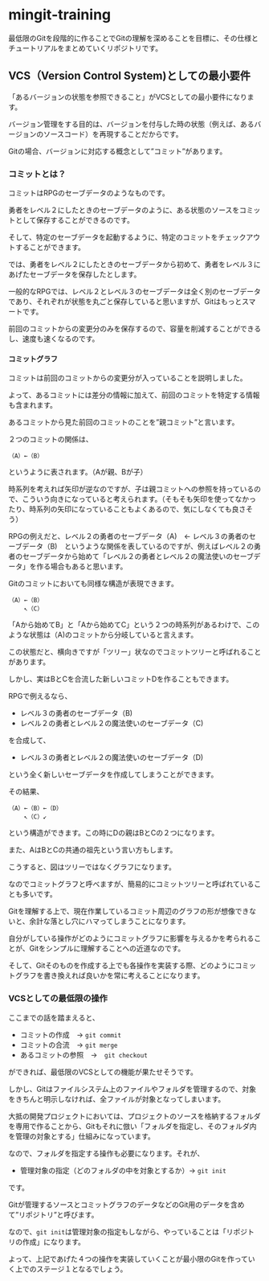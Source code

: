 # mingit-training

最低限のGitを段階的に作ることでGitの理解を深めることを目標に、その仕様とチュートリアルをまとめていくリポジトリです。

## VCS（Version Control System)としての最小要件

「あるバージョンの状態を参照できること」がVCSとしての最小要件になります。

バージョン管理をする目的は、バージョンを付与した時の状態（例えば、あるバージョンのソースコード）を再現することだからです。

Gitの場合、バージョンに対応する概念として”コミット”があります。

### コミットとは？

コミットはRPGのセーブデータのようなものです。

勇者をレベル２にしたときのセーブデータのように、ある状態のソースをコミットとして保存することができるのです。

そして、特定のセーブデータを起動するように、特定のコミットをチェックアウトすることができます。

では、勇者をレベル２にしたときのセーブデータから初めて、勇者をレベル３にあげたセーブデータを保存したとします。

一般的なRPGでは、レベル２とレベル３のセーブデータは全く別のセーブデータであり、それぞれが状態を丸ごと保存していると思いますが、Gitはもっとスマートです。

前回のコミットからの変更分のみを保存するので、容量を削減することができるし、速度も速くなるのです。

#### コミットグラフ

コミットは前回のコミットからの変更分が入っていることを説明しました。

よって、あるコミットには差分の情報に加えて、前回のコミットを特定する情報も含まれます。

あるコミットから見た前回のコミットのことを”親コミット”と言います。

２つのコミットの関係は、

```
（A）←（B）
```

というように表されます。（Aが親、Bが子）

時系列を考えれば矢印が逆なのですが、子は親コミットへの参照を持っているので、こういう向きになっていると考えられます。（そもそも矢印を使ってなかったり、時系列の矢印になっていることもよくあるので、気にしなくても良さそう）

RPGの例えだと、レベル２の勇者のセーブデータ（A)　← レベル３の勇者のセーブデータ（B)　というような関係を表しているのですが、例えばレベル２の勇者のセーブデータから始めて「レベル２の勇者とレベル２の魔法使いのセーブデータ」を作る場合もあると思います。

Gitのコミットにおいても同様な構造が表現できます。

```
（A）←（B）
　　 ↖︎（C）
```

「Aから始めてB」と「Aから始めてC」という２つの時系列があるわけで、このような状態は（A)のコミットから分岐していると言えます。

この状態だと、横向きですが「ツリー」状なのでコミットツリーと呼ばれることがあります。

しかし、実はBとCを合流した新しいコミットDを作ることもできます。

RPGで例えるなら、

- レベル３の勇者のセーブデータ（B)
- レベル２の勇者とレベル２の魔法使いのセーブデータ（C)

を合成して、

- レベル３の勇者とレベル２の魔法使いのセーブデータ（D)

という全く新しいセーブデータを作成してしまうことができます。

その結果、

```
（A）←（B）←（D）
　　 ↖︎（C）↙︎
```

という構造ができます。この時にDの親はBとCの２つになります。

また、AはBとCの共通の祖先という言い方もします。

こうすると、図はツリーではなくグラフになります。

なのでコミットグラフと呼べますが、簡易的にコミットツリーと呼ばれていることも多いです。

Gitを理解する上で、現在作業しているコミット周辺のグラフの形が想像できないと、余計な落とし穴にハマってしまうことになります。

自分がしている操作がどのようにコミットグラフに影響を与えるかを考られることが、Gitをシンプルに理解することへの近道なのです。

そして、Gitそのものを作成する上でも各操作を実装する際、どのようにコミットグラフを書き換えれば良いかを常に考えることになります。

### VCSとしての最低限の操作

ここまでの話を踏まえると、

- コミットの作成　→ `git commit`
- コミットの合流　→ `git merge`
- あるコミットの参照　→　`git checkout`

ができれば、最低限のVCSとしての機能が果たせそうです。

しかし、Gitはファイルシステム上のファイルやフォルダを管理するので、対象をきちんと明示しなければ、全ファイルが対象となってしまいます。

大抵の開発プロジェクトにおいては、プロジェクトのソースを格納するフォルダを専用で作ることから、Gitもそれに倣い「フォルダを指定し、そのフォルダ内を管理の対象とする」仕組みになっています。

なので、フォルダを指定する操作も必要になります。それが、

- 管理対象の指定（どのフォルダの中を対象とするか）→ `git init`

です。

Gitが管理するソースとコミットグラフのデータなどのGit用のデータを含めて”リポジトリ”と呼びます。

なので、`git init`は管理対象の指定もしながら、やっていることは「リポジトリの作成」になります。

よって、上記であげた４つの操作を実装していくことが最小限のGitを作っていく上でのステージ１となるでしょう。